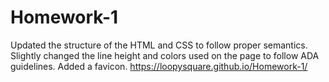 # Homework-1
Updated the structure of the HTML and CSS to follow proper semantics.
Slightly changed the line height and colors used on the page to follow ADA guidelines.
Added a favicon.
https://loopysquare.github.io/Homework-1/
